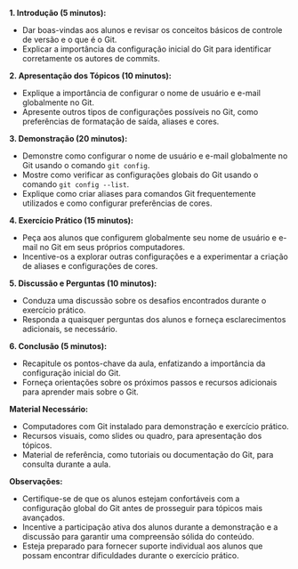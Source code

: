 **1. Introdução (5 minutos):**

- Dar boas-vindas aos alunos e revisar os conceitos básicos de controle de versão e o que é o Git.
- Explicar a importância da configuração inicial do Git para identificar corretamente os autores de commits.

**2. Apresentação dos Tópicos (10 minutos):**

- Explique a importância de configurar o nome de usuário e e-mail globalmente no Git.
- Apresente outros tipos de configurações possíveis no Git, como preferências de formatação de saída, aliases e cores.

**3. Demonstração (20 minutos):**

- Demonstre como configurar o nome de usuário e e-mail globalmente no Git usando o comando `git config`.
- Mostre como verificar as configurações globais do Git usando o comando `git config --list`.
- Explique como criar aliases para comandos Git frequentemente utilizados e como configurar preferências de cores.

**4. Exercício Prático (15 minutos):**

- Peça aos alunos que configurem globalmente seu nome de usuário e e-mail no Git em seus próprios computadores.
- Incentive-os a explorar outras configurações e a experimentar a criação de aliases e configurações de cores.

**5. Discussão e Perguntas (10 minutos):**

- Conduza uma discussão sobre os desafios encontrados durante o exercício prático.
- Responda a quaisquer perguntas dos alunos e forneça esclarecimentos adicionais, se necessário.

**6. Conclusão (5 minutos):**

- Recapitule os pontos-chave da aula, enfatizando a importância da configuração inicial do Git.
- Forneça orientações sobre os próximos passos e recursos adicionais para aprender mais sobre o Git.

**Material Necessário:**

- Computadores com Git instalado para demonstração e exercício prático.
- Recursos visuais, como slides ou quadro, para apresentação dos tópicos.
- Material de referência, como tutoriais ou documentação do Git, para consulta durante a aula.

**Observações:**

- Certifique-se de que os alunos estejam confortáveis com a configuração global do Git antes de prosseguir para tópicos mais avançados.
- Incentive a participação ativa dos alunos durante a demonstração e a discussão para garantir uma compreensão sólida do conteúdo.
- Esteja preparado para fornecer suporte individual aos alunos que possam encontrar dificuldades durante o exercício prático.